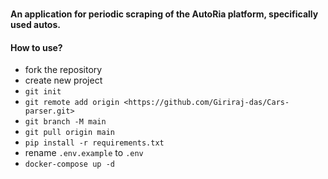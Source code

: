### 
#### An application for periodic scraping of the AutoRia platform, specifically used autos.

#### How to use?

- fork the repository
- create new project
- `git init`
- `git remote add origin <https://github.com/Giriraj-das/Cars-parser.git>`
- `git branch -M main`
- `git pull origin main`
- `pip install -r requirements.txt`
- rename `.env.example` to `.env`
- `docker-compose up -d`
